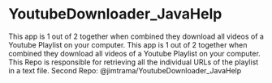# YoutubeDownloader_JavaHelp
This app is 1 out of 2 together when combined they download all videos of a Youtube Playlist on your computer.
This app is 1 out of 2 together when combined they download all videos of a Youtube Playlist on your computer.
This Repo is responsible for retrieving all the individual URLs of the playlist in a text file. 
Second Repo: @jimtrama/YoutubeDownloader_JavaHelp
